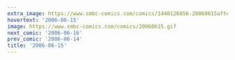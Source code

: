 ```yaml
---
extra_image: https://www.smbc-comics.com/comics/1448126856-20060615after.png
hovertext: '2006-06-15'
image: https://www.smbc-comics.com/comics/20060615.gif
next_comic: '2006-06-16'
prev_comic: '2006-06-14'
title: '2006-06-15'
---
```


